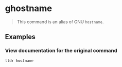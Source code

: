 # ghostname

> This command is an alias of GNU `hostname`.

## Examples

### View documentation for the original command

```bash
tldr hostname
```
